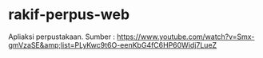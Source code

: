 # rakif-perpus-web
Apliaksi perpustakaan. Sumber : https://www.youtube.com/watch?v=Smx-gmVzaSE&amp;list=PLyKwc9t6O-eenKbG4fC6HP60Widj7LueZ
